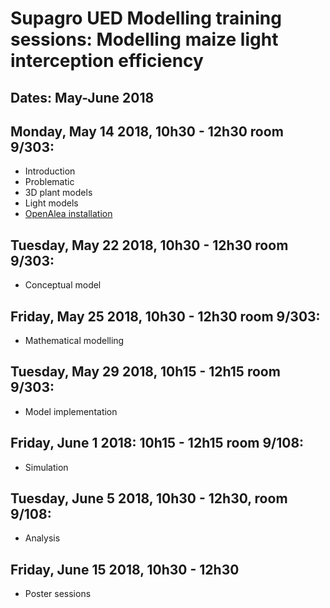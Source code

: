 # Supagro UED Modelling training sessions: Modelling maize light interception efficiency

## Dates: May-June 2018

## Monday, May 14 2018, 10h30 - 12h30 room 9/303:

* Introduction
* Problematic
* 3D plant models
* Light models
* [OpenAlea installation](./install.md)

## Tuesday, May 22 2018, 10h30 - 12h30 room 9/303:

* Conceptual model

## Friday, May 25 2018, 10h30 - 12h30 room 9/303:

* Mathematical modelling

## Tuesday, May 29 2018, 10h15 - 12h15 room 9/303:

* Model implementation

## Friday, June 1 2018: 10h15 - 12h15 room 9/108:

* Simulation

## Tuesday, June 5 2018, 10h30 - 12h30, room 9/108:

* Analysis

## Friday, June 15 2018, 10h30 - 12h30

* Poster sessions
